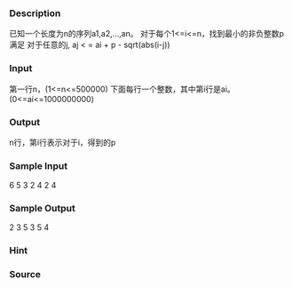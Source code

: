 
### Description

已知一个长度为n的序列a1,a2,...,an。
对于每个1<=i<=n，找到最小的非负整数p满足 对于任意的j, aj < = ai + p - sqrt(abs(i-j))
### Input
第一行n，(1<=n<=500000)
下面每行一个整数，其中第i行是ai。(0<=ai<=1000000000)

### Output
n行，第i行表示对于i，得到的p

### Sample Input
6
5
3
2
4
2
4

### Sample Output
2
3
5
3
5
4

### Hint

### Source
